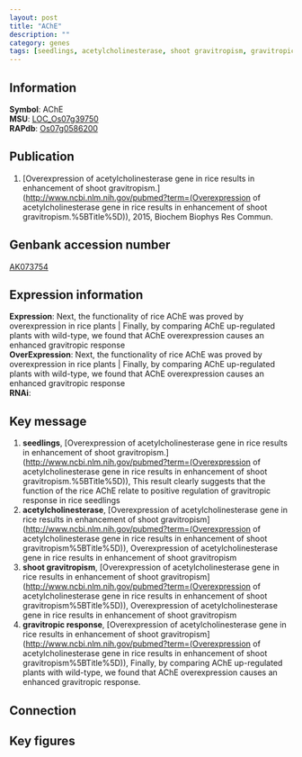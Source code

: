 ```yaml
---
layout: post
title: "AChE"
description: ""
category: genes
tags: [seedlings, acetylcholinesterase, shoot gravitropism, gravitropic response, Gene]
---
```


## Information
__Symbol__: AChE  
__MSU__: [LOC_Os07g39750](http://rice.plantbiology.msu.edu/cgi-bin/ORF_infopage.cgi?orf=LOC_Os07g39750)  
__RAPdb__: [Os07g0586200](http://rapdb.dna.affrc.go.jp/viewer/gbrowse_details/irgsp1?name=Os07g0586200)  

## Publication
1. [Overexpression of acetylcholinesterase gene in rice results in enhancement of shoot gravitropism.](http://www.ncbi.nlm.nih.gov/pubmed?term=(Overexpression of acetylcholinesterase gene in rice results in enhancement of shoot gravitropism.%5BTitle%5D)), 2015, Biochem Biophys Res Commun.

## Genbank accession number
[AK073754](http://www.ncbi.nlm.nih.gov/nuccore/AK073754)

## Expression information
__Expression__: Next, the functionality of rice AChE was proved by overexpression in rice plants |  Finally, by comparing AChE up-regulated plants with wild-type, we found that AChE overexpression causes an enhanced gravitropic response  
__OverExpression__: Next, the functionality of rice AChE was proved by overexpression in rice plants |  Finally, by comparing AChE up-regulated plants with wild-type, we found that AChE overexpression causes an enhanced gravitropic response  
__RNAi__:  

## Key message
1. __seedlings__, [Overexpression of acetylcholinesterase gene in rice results in enhancement of shoot gravitropism.](http://www.ncbi.nlm.nih.gov/pubmed?term=(Overexpression of acetylcholinesterase gene in rice results in enhancement of shoot gravitropism.%5BTitle%5D)),  This result clearly suggests that the function of the rice AChE relate to positive regulation of gravitropic response in rice seedlings
2. __acetylcholinesterase__, [Overexpression of acetylcholinesterase gene in rice results in enhancement of shoot gravitropism](http://www.ncbi.nlm.nih.gov/pubmed?term=(Overexpression of acetylcholinesterase gene in rice results in enhancement of shoot gravitropism%5BTitle%5D)), Overexpression of acetylcholinesterase gene in rice results in enhancement of shoot gravitropism
3. __shoot gravitropism__, [Overexpression of acetylcholinesterase gene in rice results in enhancement of shoot gravitropism](http://www.ncbi.nlm.nih.gov/pubmed?term=(Overexpression of acetylcholinesterase gene in rice results in enhancement of shoot gravitropism%5BTitle%5D)), Overexpression of acetylcholinesterase gene in rice results in enhancement of shoot gravitropism
4. __gravitropic response__, [Overexpression of acetylcholinesterase gene in rice results in enhancement of shoot gravitropism](http://www.ncbi.nlm.nih.gov/pubmed?term=(Overexpression of acetylcholinesterase gene in rice results in enhancement of shoot gravitropism%5BTitle%5D)), Finally, by comparing AChE up-regulated plants with wild-type, we found that AChE overexpression causes an enhanced gravitropic response.

## Connection

## Key figures


